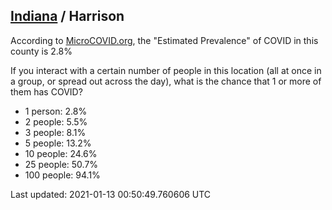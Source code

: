 
## [Indiana](/united-states/indiana) / Harrison

According to [MicroCOVID.org](http://microcovid.org),
the "Estimated Prevalence" of COVID in this county is 2.8%

If you interact with a certain number of people in this location
(all at once in a group, or spread out across the day), what is the chance that
1 or more of them has COVID?

- 1 person: 2.8%
- 2 people: 5.5%
- 3 people: 8.1%
- 5 people: 13.2%
- 10 people: 24.6%
- 25 people: 50.7%
- 100 people: 94.1%

Last updated: 2021-01-13 00:50:49.760606 UTC
